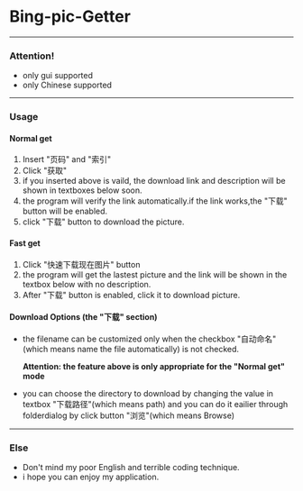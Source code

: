 # Bing-pic-Getter
***
### Attention!

* only gui supported
* only Chinese supported

***
### Usage
#### Normal get
1. Insert "页码" and "索引" 
2. Click "获取"
3. if you inserted above is vaild, the download link and description will be shown in textboxes below soon.
4. the program will verify the link automatically.if the link works,the "下载" button will be enabled.
5. click "下载" button to download the picture.

#### Fast get
1. Click "快速下载现在图片" button
2. the program will get the lastest picture and the link will be shown in the textbox below with no description.
3. After "下载" button is enabled, click it to download picture.

#### Download Options (the "下载" section)
* the filename can be customized only when the checkbox "自动命名"(which means name the file automatically) is not checked.

  **Attention: the feature above is only appropriate for the "Normal get" mode**
* you can choose the directory to download by changing the value in textbox "下载路径"(which means path) and you can do it eailier through folderdialog by click button "浏览"(which means Browse)

***
### Else
* Don't mind my poor English and terrible coding technique.
* i hope you can enjoy my application.


